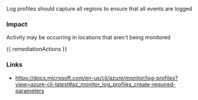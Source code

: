 
Log profiles should capture all regions to ensure that all events are logged

### Impact
Activity may be occurring in locations that aren't being monitored

<!-- DO NOT CHANGE -->
{{ remediationActions }}

### Links
- https://docs.microsoft.com/en-us/cli/azure/monitor/log-profiles?view=azure-cli-latest#az_monitor_log_profiles_create-required-parameters


